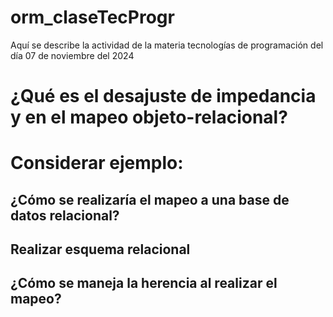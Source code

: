 # orm_claseTecProgr
Aquí se describe la actividad de la materia tecnologías de programación del día 07 de noviembre del 2024

# ¿Qué es el desajuste de impedancia y en el mapeo objeto-relacional?

# Considerar ejemplo:
## ¿Cómo se realizaría el mapeo a una base de datos relacional?
## Realizar esquema relacional
## ¿Cómo se maneja la herencia al realizar el mapeo?
